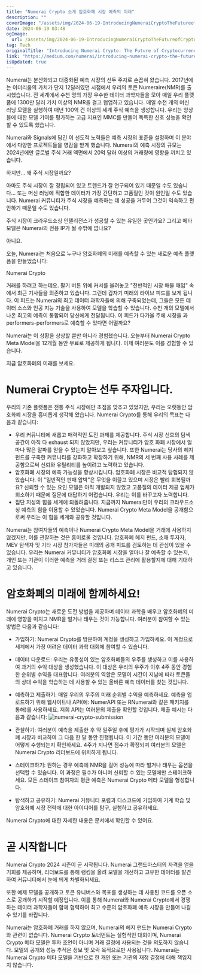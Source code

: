 ```yaml
---
title: "Numerai Crypto 소개 암호화폐 시장 예측의 미래"
description: ""
coverImage: "/assets/img/2024-06-19-IntroducingNumeraiCryptoTheFutureofCryptocurrencyMarketPrediction_0.png"
date: 2024-06-19 03:48
ogImage:
  url: /assets/img/2024-06-19-IntroducingNumeraiCryptoTheFutureofCryptocurrencyMarketPrediction_0.png
tag: Tech
originalTitle: "Introducing Numerai Crypto: The Future of Cryptocurrency Market Prediction"
link: "https://medium.com/numerai/introducing-numerai-crypto-the-future-of-cryptocurrency-market-prediction-1ed23356e913"
isUpdated: true
---
```


Numerai는 분산화되고 대중화된 예측 시장의 선두 주자로 손꼽혀 왔습니다. 2017년에는 이더리움의 가치가 단지 12달러였던 시점에서 우리의 토큰 Numeraire(NMR)를 출시했습니다. 전 세계에서 수천 명의 가장 우수한 데이터 과학자들을 모아 매일 우리 플랫폼에 1300만 달러 가치 이상의 NMR을 걸고 협업하고 있습니다. 매일 수천 개의 머신 러닝 모델을 실행하여 매년 100억 건 이상의 세계 주식 예측을 생성합니다. 우리는 앙상블에 대한 모델 기여를 평가하는 고급 지표인 MMC를 만들어 독특한 신호 성능을 확인할 수 있도록 했습니다.

Numerai와 Signals에 담긴 이 선도적 노력들은 예측 시장의 표준을 설정하며 이 분야에서 다양한 프로젝트들을 영감을 받게 했습니다. Numerai의 예측 시장의 규모는 2024년에만 글로벌 주식 거래 액면에서 20억 달러 이상의 거래량에 영향을 끼치고 있습니다.

하지만... 왜 주식 시장일까요?

아마도 주식 시장이 잘 정립되어 있고 트렌드가 잘 연구되어 있기 때문일 수도 있습니다... 또는 머신 러닝에 적합한 데이터가 가장 간단하고 고품질인 것이 원인일 수도 있습니다. Numerai 커뮤니티가 주식 시장을 예측하는 데 성공을 거두어 그것이 익숙하고 편안하기 때문일 수도 있습니다.

<!-- cozy-coder - 수평 -->

<ins class="adsbygoogle"
     style="display:block"
     data-ad-client="ca-pub-4877378276818686"
     data-ad-slot="1107185301"
     data-ad-format="auto"
     data-full-width-responsive="true"></ins>

<script>
     (adsbygoogle = window.adsbygoogle || []).push({});
</script>

주식 시장이 크라우드소싱 인텔리전스가 성공할 수 있는 유일한 곳인가요? 그리고 메타 모델은 Numerai의 전용 IP가 될 수밖에 없나요?

아니요.

오늘, Numerai는 처음으로 누구나 암호화폐의 미래를 예측할 수 있는 새로운 예측 플랫폼을 만들었습니다:

Numerai Crypto

<!-- cozy-coder - 수평 -->

<ins class="adsbygoogle"
     style="display:block"
     data-ad-client="ca-pub-4877378276818686"
     data-ad-slot="1107185301"
     data-ad-format="auto"
     data-full-width-responsive="true"></ins>

<script>
     (adsbygoogle = window.adsbygoogle || []).push({});
</script>

거래를 하려고 하는데요. 팔기 버튼 위에 커서를 올려놓고 "전반적인 시장 매물 매입" 속에서 최근 기사들을 의존하고 있습니다. 그런데 갑자기 미래의 라이브 피드를 보게 됩니다. 이 피드는 Numerai의 최고 데이터 과학자들에 의해 구축되었는데, 그들은 모든 데이터 소스와 인공 지능 기술을 사용하여 모델을 학습할 수 있습니다. 수천 개의 모델에서 나온 최고의 예측이 통합되어 당신에게 전달됩니다. 이 피드가 다가올 주에 시장을 과performers-performers로 예측할 수 있다면 어떨까요?

Numerai는 이 상황을 상상할 뿐만 아니라 경험했습니다. 오늘부터 Numerai Crypto Meta Model을 12개월 동안 무료로 제공하게 됩니다. 이제 여러분도 이를 경험할 수 있습니다.

지금 암호화폐의 미래를 보세요.

# Numerai Crypto는 선두 주자입니다.

<!-- cozy-coder - 수평 -->

<ins class="adsbygoogle"
     style="display:block"
     data-ad-client="ca-pub-4877378276818686"
     data-ad-slot="1107185301"
     data-ad-format="auto"
     data-full-width-responsive="true"></ins>

<script>
     (adsbygoogle = window.adsbygoogle || []).push({});
</script>

우리의 기존 플랫폼은 전통 주식 시장에만 초점을 맞추고 있었지만, 우리는 오랫동안 암호화폐 시장을 흥미롭게 생각해 왔습니다. Numerai Crypto를 통해 우리의 목표는 다음과 같습니다:

- 우리 커뮤니티에 새롭고 매력적인 도전 과제를 제공합니다. 주식 시장 신호의 탐색 공간이 아직 다 exhaust 되지 않았지만, 우리는 커뮤니티가 암호 화폐 시장에서 얼마나 많은 알파를 얻을 수 있는지 알아보고 싶습니다. 또한 Numerai는 당사의 헤지 펀드를 구축한 커뮤니티를 강화하고 확장하기 위해, NMR의 세 번째 사용 사례를 제공함으로써 신뢰와 유틸리티를 높이려고 노력하고 있습니다.
- 암호화폐 시장의 예측 가능성을 향상시킵니다. 암호화폐 시장은 비교적 탐험되지 않았습니다. 이 "일반적인 판매 압박"은 무엇을 이끌고 있으며 시장은 빨리 회복될까요? 신뢰할 수 있는 요인 모델은 아직 개발되지 않았고 고품질의 데이터 제공 업체가 희소하기 때문에 질문에 대답하기 어렵습니다. 우리는 이를 바꾸고자 노력합니다.
- 집단 지성의 힘을 세계에 되돌려줍니다. 지금까지 Numerai만이 우리의 크라우드소싱 예측의 힘을 이용할 수 있었습니다. Numerai Crypto Meta Model을 공개함으로써 우리는 이 힘을 세계와 공유할 것입니다.

Numerai는 참여자들의 예측이나 Numerai Crypto Meta Model을 거래에 사용하지 않겠지만, 이를 관찰하는 것은 흥미로울 것입니다. 암호화폐 헤지 펀드, 소매 투자자, MEV 탐색자 및 기타 시장 참가자들은 미래의 공개 피드를 검토하는 데 관심이 있을 수 있습니다. 우리는 Numerai 커뮤니티가 암호화폐 시장을 얼마나 잘 예측할 수 있는지, 개인 또는 기관이 이러한 예측을 거래 결정 또는 리스크 관리에 활용할지에 대해 기대하고 있습니다.

# 암호화폐의 미래에 함께하세요!

<!-- cozy-coder - 수평 -->

<ins class="adsbygoogle"
     style="display:block"
     data-ad-client="ca-pub-4877378276818686"
     data-ad-slot="1107185301"
     data-ad-format="auto"
     data-full-width-responsive="true"></ins>

<script>
     (adsbygoogle = window.adsbygoogle || []).push({});
</script>

Numerai Crypto는 새로운 도전 방법을 제공하며 데이터 과학을 배우고 암호화폐의 미래에 영향을 미치고 NMR을 벌거나 태우는 것이 가능합니다. 여러분이 참여할 수 있는 방법은 다음과 같습니다:

- 가입하기: Numerai Crypto를 방문하여 계정을 생성하고 가입하세요. 이 계정으로 세계에서 가장 어려운 데이터 과학 대회에 참여할 수 있습니다.
- 데이터 다운로드: 우리는 유동성이 있는 암호화폐들의 우주를 생성하고 이를 사용하여 과거의 수익 대상을 생성했습니다. 이 대상은 우리의 우주가 이후 4주 동안 경험한 순위별 수익을 대표합니다. 여러분의 역할은 모델이 시간이 지남에 따라 토큰들의 상대 수익을 학습하는 데 사용할 수 있는 올바른 예측 데이터를 찾는 것입니다.
- 예측하고 제출하기: 매일 우리의 우주의 미래 순위별 수익을 예측하세요. 예측을 업로드하기 위해 웹사이트나 API(예: NumerAPI 또는 RNumerai와 같은 패키지를 통해)를 사용하세요. 저희 API는 여러분의 제출을 확인할 것입니다. 제출 예시는 다음과 같습니다:
  ![numerai-crypto-submission](/assets/img/2024-06-19-IntroducingNumeraiCryptoTheFutureofCryptocurrencyMarketPrediction_0.png)

- 관찰하기: 여러분이 예측을 제출한 후 약 일주일 후에 평가가 시작되며 실제 암호화폐 시장과 비교하여 그 다음 한 달 동안 진행됩니다. 이 기간 동안 여러분의 모델이 어떻게 수행되는지 확인하세요. 4주가 지나면 점수가 확정되며 여러분의 모델은 Numerai Crypto 리더보드에 위치하게 됩니다.
- 스테이크하기: 원하는 경우 예측에 NMR을 걸어 성능에 따라 벌거나 태우는 옵션을 선택할 수 있습니다. 이 과정은 필수가 아니며 신뢰할 수 있는 모델에만 스테이크하세요. 모든 스테이크 참여자의 평균 예측은 Numerai Crypto 메타 모델을 형성합니다.
- 탐색하고 공유하기: Numerai 커뮤니티 포럼과 디스코드에 가입하여 기계 학습 및 암호화폐 시장 전략에 대한 아이디어를 탐구, 실험하고 공유하세요.

<!-- cozy-coder - 수평 -->

<ins class="adsbygoogle"
     style="display:block"
     data-ad-client="ca-pub-4877378276818686"
     data-ad-slot="1107185301"
     data-ad-format="auto"
     data-full-width-responsive="true"></ins>

<script>
     (adsbygoogle = window.adsbygoogle || []).push({});
</script>

Numerai Crypto에 대한 자세한 내용은 문서에서 확인할 수 있어요.

# 곧 시작합니다

Numerai Crypto 2024 시즌이 곧 시작됩니다. Numerai 그랜드마스터의 자격을 얻을 기회를 제공하며, 리더보드를 통해 랭킹을 올려 모델을 개선하고 고유한 데이터를 발견하여 커뮤니티에서 눈에 띄게 차별화되세요.

또한 예제 모델을 공개하고 토큰 유니버스와 목표를 생성하는 데 사용된 코드를 오픈 소스로 공개하기 시작할 예정입니다. 이를 통해 Numerai와 Numerai Crypto에서 경쟁하는 데이터 과학자들이 함께 협력하여 최고 수준의 암호화폐 예측 시장을 만들어 나갈 수 있기를 바랍니다.

<!-- cozy-coder - 수평 -->

<ins class="adsbygoogle"
     style="display:block"
     data-ad-client="ca-pub-4877378276818686"
     data-ad-slot="1107185301"
     data-ad-format="auto"
     data-full-width-responsive="true"></ins>

<script>
     (adsbygoogle = window.adsbygoogle || []).push({});
</script>

Numerai는 암호화폐 거래를 하지 않으며, Numerai의 헤지 펀드는 Numerai Crypto와 관련이 없습니다. Numerai Crypto 토너먼트는 실험적인 대회이며, Numerai Crypto 메타 모델은 투자 조언이 아니며 거래 결정에 사용되는 것을 의도하지 않습니다. 모델의 공개와 성능 추적은 정보 및 오락 목적으로만 사용됩니다. Numerai는 Numerai Crypto 메타 모델을 기반으로 한 개인 또는 기관의 재정 결정에 대해 책임지지 않습니다.
